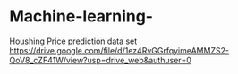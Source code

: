 # Machine-learning-
Houshing Price prediction data set 
https://drive.google.com/file/d/1ez4RvGGrfqyimeAMMZS2-QoV8_cZF41W/view?usp=drive_web&authuser=0
